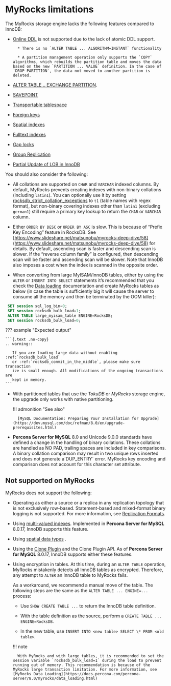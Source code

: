 # MyRocks limitations

The MyRocks storage engine lacks the following features compared to InnoDB:

* [Online DDL](https://dev.mysql.com/doc/refman/8.0/en/innodb-online-ddl.html) is not supported due to the lack of atomic DDL support.

        * There is no `ALTER TABLE ... ALGORITHM=INSTANT` functionality

        * A partition management operation only supports the `COPY` algorithms, which rebuilds the partition table and moves the data based on the new `PARTITION ... VALUE` definition. In the case of `DROP PARTITION`, the data not moved to another partition is deleted.


* [ALTER TABLE .. EXCHANGE PARTITION](https://dev.mysql.com/doc/refman/8.0/en/partitioning-management-exchange.html).

* [SAVEPOINT](https://dev.mysql.com/doc/refman/8.0/en/savepoint.html)

* [Transportable tablespace](https://dev.mysql.com/doc/refman/8.0/en/innodb-table-import.html)

* [Foreign keys](https://dev.mysql.com/doc/refman/8.0/en/create-table-foreign-keys.html)

* [Spatial indexes](https://dev.mysql.com/doc/refman/8.0/en/using-spatial-indexes.html)

* [Fulltext indexes](https://dev.mysql.com/doc/refman/8.0/en/innodb-fulltext-index.html)

* [Gap locks](https://dev.mysql.com/doc/refman/8.0/en/innodb-locking.html#innodb-gap-locks)

* [Group Replication](https://dev.mysql.com/doc/refman/8.0/en/group-replication.html)

* [Partial Update of LOB in InnoDB](https://mysqlserverteam.com/mysql-8-0-optimizing-small-partial-update-of-lob-in-innodb/)

You should also consider the following:

* All collations are supported on ``CHAR`` and ``VARCHAR`` indexed columns. By default, MyRocks prevents creating indexes with non-binary collations (including `latin1`). You can optionally use it by setting [rocksdb_strict_collation_exceptions](variables.md#rocksdb-strict-collation-exceptions) to `t1` (table names with regex format), but non-binary covering indexes other than `latin1` (excluding `german1`) still require a primary key lookup to return the `CHAR` or `VARCHAR` column.

* Either `ORDER BY DESC` or `ORDER BY ASC` is slow. This is because of “Prefix Key Encoding” feature in RocksDB. See [https://www.slideshare.net/matsunobu/myrocks-deep-dive/58](https://www.slideshare.net/matsunobu/myrocks-deep-dive/58) for details. By default, ascending scan is faster and descending scan is slower. If the “reverse column family” is configured, then descending scan will be faster and ascending scan will be slower. Note that InnoDB also imposes a cost when the index is scanned in the opposite order.

* When converting from large MyISAM/InnoDB tables, either by using the `ALTER` or `INSERT INTO SELECT` statements it’s recommended that you check the [Data loading](data-loading.md#myrocks-data-loading) documentation and create MyRocks tables as below (in case the table is sufficiently big it will cause the server to consume all the memory and then be terminated by the OOM killer):

```sql
 SET session sql_log_bin=0;
 SET session rocksdb_bulk_load=1;
 ALTER TABLE large_myisam_table ENGINE=RocksDB;
 SET session rocksdb_bulk_load=0;
```

??? example "Expected output"

    ```{.text .no-copy}
    .. warning::

       If you are loading large data without enabling :ref:`rocksdb_bulk_load`
       or :ref:`rocksdb_commit_in_the_middle`, please make sure transaction
       ize is small enough. All modifications of the ongoing transactions are
       kept in memory.
    ```

* With partitioned tables that use the *TokuDB* or *MyRocks* storage engine, the upgrade only works with native partitioning.

    !!! admonition "See also"

        [MySQL Documentation: Preparing Your Installation for Upgrade](https://dev.mysql.com/doc/refman/8.0/en/upgrade-prerequisites.html)

* **Percona Server for MySQL** 8.0 and Unicode 9.0.0 standards have defined a change in the handling of binary collations. These collations are handled as NO PAD, trailing spaces are included in key comparisons. A binary collation comparison may result in two unique rows inserted and does not generate a\`DUP_ENTRY\` error. MyRocks key encoding and comparison does not account for this character set attribute.

## Not supported on MyRocks

MyRocks does not support the following:

* Operating as either a source or a replica in any replication topology that is not exclusively row-based. Statement-based and mixed-format binary logging is not supported. For more information, see [Replication Formats](https://dev.mysql.com/doc/refman/8.0/en/replication-formats.html).

* Using [multi-valued indexes](https://dev.mysql.com/doc/refman/8.0/en/create-index.html#create-index-multi-valued). Implemented in **Percona Server for MySQL** 8.0.17, InnoDB supports this feature.

* Using [spatial data types](https://dev.mysql.com/doc/refman/8.0/en/spatial-type-overview.html) .

* Using the [Clone Plugin](https://dev.mysql.com/doc/refman/8.0/en/clone-plugin.html) and the Clone Plugin API.  As of **Percona Server for MySQL** 8.0.17, InnoDB supports either these features.

* Using encryption in tables. At this time, during an `ALTER TABLE` operation, MyRocks mistakenly detects all InnoDB tables as encrypted. Therefore, any attempt to `ALTER` an InnoDB table to MyRocks fails.

    As a workaround, we recommend a manual move of the table. The following  steps are the same as the `ALTER TABLE ... ENGINE=...` process:

    * Use `SHOW CREATE TABLE ...` to return the InnoDB table definition.

    * With the table definition as the source, perform a `CREATE TABLE ... ENGINE=RocksDB`.

    * In the new table, use `INSERT INTO <new table> SELECT \* FROM <old table>`.

    !!! note

        With MyRocks and with large tables, it is recommended to set the session variable `rocksdb_bulk_load=1` during the load to prevent running out of memory. This recommendation is because of the MyRocks large transaction limitation. For more information, see [MyRocks Data Loading](https://docs.percona.com/percona-server/8.0/myrocks/data_loading.html)

